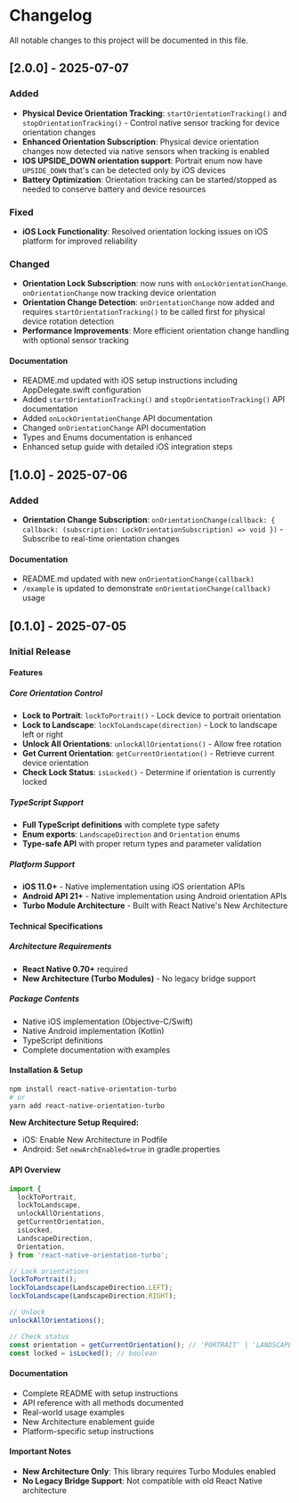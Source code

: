 # Changelog

All notable changes to this project will be documented in this file.

## [2.0.0] - 2025-07-07

### Added
- **Physical Device Orientation Tracking**: `startOrientationTracking()` and `stopOrientationTracking()` - Control native sensor tracking for device orientation changes
- **Enhanced Orientation Subscription**: Physical device orientation changes now detected via native sensors when tracking is enabled
- **IOS UPSIDE_DOWN orientation support**: Portrait enum now have `UPSIDE_DOWN` that's can be detected only by iOS devices
- **Battery Optimization**: Orientation tracking can be started/stopped as needed to conserve battery and device resources

### Fixed
- **iOS Lock Functionality**: Resolved orientation locking issues on iOS platform for improved reliability

### Changed
- **Orientation Lock Subscription**: now runs with `onLockOrientationChange`. `onOrientationChange` now tracking device orientation
- **Orientation Change Detection**: `onOrientationChange` now added and requires `startOrientationTracking()` to be called first for physical device rotation detection
- **Performance Improvements**: More efficient orientation change handling with optional sensor tracking

#### Documentation
- README.md updated with iOS setup instructions including AppDelegate.swift configuration
- Added `startOrientationTracking()` and `stopOrientationTracking()` API documentation
- Added `onLockOrientationChange` API documentation
- Changed `onOrientationChange` API documentation
- Types and Enums documentation is enhanced 
- Enhanced setup guide with detailed iOS integration steps

## [1.0.0] - 2025-07-06

### Added
- **Orientation Change Subscription**: `onOrientationChange(callback: { callback: (subscription: LockOrientationSubscription) => void })` - Subscribe to real-time orientation changes

#### Documentation
- README.md updated with new `onOrientationChange(callback)`
- `/example` is updated to demonstrate `onOrientationChange(callback)` usage

## [0.1.0] - 2025-07-05

### Initial Release

#### Features

##### Core Orientation Control
- **Lock to Portrait**: `lockToPortrait()` - Lock device to portrait orientation
- **Lock to Landscape**: `lockToLandscape(direction)` - Lock to landscape left or right
- **Unlock All Orientations**: `unlockAllOrientations()` - Allow free rotation
- **Get Current Orientation**: `getCurrentOrientation()` - Retrieve current device orientation
- **Check Lock Status**: `isLocked()` - Determine if orientation is currently locked

##### TypeScript Support
- **Full TypeScript definitions** with complete type safety
- **Enum exports**: `LandscapeDirection` and `Orientation` enums
- **Type-safe API** with proper return types and parameter validation

##### Platform Support
- **iOS 11.0+** - Native implementation using iOS orientation APIs
- **Android API 21+** - Native implementation using Android orientation APIs
- **Turbo Module Architecture** - Built with React Native's New Architecture

#### Technical Specifications

##### Architecture Requirements
- **React Native 0.70+** required
- **New Architecture (Turbo Modules)** - No legacy bridge support

##### Package Contents
- Native iOS implementation (Objective-C/Swift)
- Native Android implementation (Kotlin)
- TypeScript definitions
- Complete documentation with examples

#### Installation & Setup

```bash
npm install react-native-orientation-turbo
# or
yarn add react-native-orientation-turbo
```

**New Architecture Setup Required:**
- iOS: Enable New Architecture in Podfile
- Android: Set `newArchEnabled=true` in gradle.properties

#### API Overview

```typescript
import {
  lockToPortrait,
  lockToLandscape,
  unlockAllOrientations,
  getCurrentOrientation,
  isLocked,
  LandscapeDirection,
  Orientation,
} from 'react-native-orientation-turbo';

// Lock orientations
lockToPortrait();
lockToLandscape(LandscapeDirection.LEFT);
lockToLandscape(LandscapeDirection.RIGHT);

// Unlock
unlockAllOrientations();

// Check status
const orientation = getCurrentOrientation(); // 'PORTRAIT' | 'LANDSCAPE_LEFT' | 'LANDSCAPE_RIGHT'
const locked = isLocked(); // boolean
```

#### Documentation

- Complete README with setup instructions
- API reference with all methods documented
- Real-world usage examples
- New Architecture enablement guide
- Platform-specific setup instructions

#### Important Notes

- **New Architecture Only**: This library requires Turbo Modules enabled
- **No Legacy Bridge Support**: Not compatible with old React Native architecture
